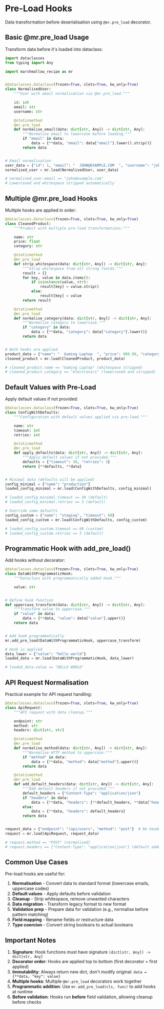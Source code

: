 # Pre-Load Hooks

Data transformation before deserialisation using `@mr.pre_load` decorator.

## Basic @mr.pre_load Usage

Transform data before it's loaded into dataclass:

```python
import dataclasses
from typing import Any

import marshmallow_recipe as mr


@dataclasses.dataclass(frozen=True, slots=True, kw_only=True)
class NormalisedUser:
    """User with email normalisation via @mr.pre_load."""

    id: int
    email: str
    username: str

    @staticmethod
    @mr.pre_load
    def normalise_email(data: dict[str, Any]) -> dict[str, Any]:
        """Normalise email to lowercase before loading."""
        if "email" in data:
            data = {**data, "email": data["email"].lower().strip()}
        return data


# Email normalisation
user_data = {"id": 1, "email": "  JOHN@EXAMPLE.COM  ", "username": "john"}
normalised_user = mr.load(NormalisedUser, user_data)

# normalised_user.email == "john@example.com"
# Lowercased and whitespace stripped automatically
```

## Multiple @mr.pre_load Hooks

Multiple hooks are applied in order:

```python
@dataclasses.dataclass(frozen=True, slots=True, kw_only=True)
class CleanedProduct:
    """Product with multiple pre-load transformations."""

    name: str
    price: float
    category: str

    @staticmethod
    @mr.pre_load
    def strip_whitespace(data: dict[str, Any]) -> dict[str, Any]:
        """Strip whitespace from all string fields."""
        result = {}
        for key, value in data.items():
            if isinstance(value, str):
                result[key] = value.strip()
            else:
                result[key] = value
        return result

    @staticmethod
    @mr.pre_load
    def normalise_category(data: dict[str, Any]) -> dict[str, Any]:
        """Normalise category to lowercase."""
        if "category" in data:
            data = {**data, "category": data["category"].lower()}
        return data


# Both hooks are applied
product_data = {"name": "  Gaming Laptop  ", "price": 999.99, "category": "  ELECTRONICS  "}
cleaned_product = mr.load(CleanedProduct, product_data)

# cleaned_product.name == "Gaming Laptop" (whitespace stripped)
# cleaned_product.category == "electronics" (lowercased and stripped)
```

## Default Values with Pre-Load

Apply default values if not provided:

```python
@dataclasses.dataclass(frozen=True, slots=True, kw_only=True)
class ConfigWithDefaults:
    """Configuration with default values applied via pre-load."""

    name: str
    timeout: int
    retries: int

    @staticmethod
    @mr.pre_load
    def apply_defaults(data: dict[str, Any]) -> dict[str, Any]:
        """Apply default values if not provided."""
        defaults = {"timeout": 30, "retries": 3}
        return {**defaults, **data}


# Minimal data (defaults will be applied)
config_minimal = {"name": "production"}
loaded_config_minimal = mr.load(ConfigWithDefaults, config_minimal)

# loaded_config_minimal.timeout == 30 (default)
# loaded_config_minimal.retries == 3 (default)

# Override some defaults
config_custom = {"name": "staging", "timeout": 60}
loaded_config_custom = mr.load(ConfigWithDefaults, config_custom)

# loaded_config_custom.timeout == 60 (custom)
# loaded_config_custom.retries == 3 (default)
```

## Programmatic Hook with add_pre_load()

Add hooks without decorator:

```python
@dataclasses.dataclass(frozen=True, slots=True, kw_only=True)
class DataWithProgrammaticHook:
    """Dataclass with programmatically added hook."""

    value: str


# Define hook function
def uppercase_transform(data: dict[str, Any]) -> dict[str, Any]:
    """Transform value to uppercase."""
    if "value" in data:
        data = {**data, "value": data["value"].upper()}
    return data


# Add hook programmatically
mr.add_pre_load(DataWithProgrammaticHook, uppercase_transform)

# Hook is applied
data_lower = {"value": "hello world"}
loaded_data = mr.load(DataWithProgrammaticHook, data_lower)

# loaded_data.value == "HELLO WORLD"
```

## API Request Normalisation

Practical example for API request handling:

```python
@dataclasses.dataclass(frozen=True, slots=True, kw_only=True)
class ApiRequest:
    """API request with data cleanup."""

    endpoint: str
    method: str
    headers: dict[str, str]

    @staticmethod
    @mr.pre_load
    def normalise_method(data: dict[str, Any]) -> dict[str, Any]:
        """Normalise HTTP method to uppercase."""
        if "method" in data:
            data = {**data, "method": data["method"].upper()}
        return data

    @staticmethod
    @mr.pre_load
    def add_default_headers(data: dict[str, Any]) -> dict[str, Any]:
        """Add default headers if not provided."""
        default_headers = {"Content-Type": "application/json"}
        if "headers" in data:
            data = {**data, "headers": {**default_headers, **data["headers"]}}
        else:
            data = {**data, "headers": default_headers}
        return data


request_data = {"endpoint": "/api/users", "method": "post"}  # No headers provided
request = mr.load(ApiRequest, request_data)

# request.method == "POST" (normalised)
# request.headers == {"Content-Type": "application/json"} (default added)
```

## Common Use Cases

Pre-load hooks are useful for:

1. **Normalisation** - Convert data to standard format (lowercase emails, uppercase codes)
2. **Default values** - Apply defaults before validation
3. **Cleanup** - Strip whitespace, remove unwanted characters
4. **Data migration** - Transform legacy format to new format
5. **Validation prep** - Prepare data for validation (e.g., normalise before pattern matching)
6. **Field mapping** - Rename fields or restructure data
7. **Type coercion** - Convert string booleans to actual booleans

## Important Notes

1. **Signature**: Hook functions must have signature `(dict[str, Any]) -> dict[str, Any]`
2. **Decorator order**: Hooks are applied top to bottom (first decorator = first applied)
3. **Immutability**: Always return new dict, don't modify original: `data = {**data, "key": value}`
4. **Multiple hooks**: Multiple `@mr.pre_load` decorators work together
5. **Programmatic addition**: Use `mr.add_pre_load(cls, func)` to add hooks at runtime
6. **Before validation**: Hooks run **before** field validation, allowing cleanup before checks
